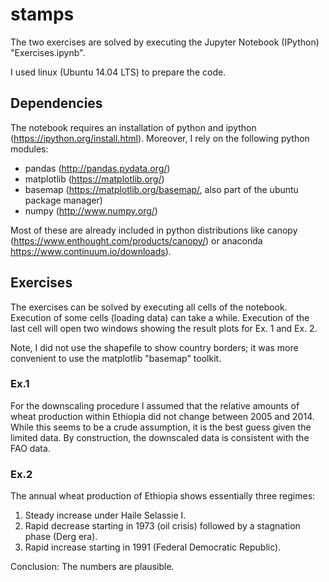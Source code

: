# stamps

The two exercises are solved by executing the Jupyter Notebook (IPython) "Exercises.ipynb".

I used linux (Ubuntu 14.04 LTS) to prepare the code.

## Dependencies

The notebook requires an installation of python and ipython (https://ipython.org/install.html).
Moreover, I rely on the following python modules:

* pandas (http://pandas.pydata.org/)
* matplotlib (https://matplotlib.org/)
* basemap (https://matplotlib.org/basemap/, also part of the ubuntu package manager)
* numpy (http://www.numpy.org/)

Most of these are already included in python distributions like canopy (https://www.enthought.com/products/canopy/) or anaconda https://www.continuum.io/downloads).


## Exercises

The exercises can be solved by executing all cells of the notebook.
Execution of some cells (loading data) can take a while. Execution of the last cell will open two windows showing the result plots for Ex. 1 and Ex. 2.

Note, I did not use the shapefile to show country borders; it was more convenient to use the matplotlib "basemap" toolkit.

### Ex.1
For the downscaling procedure I assumed that the relative amounts of wheat production within Ethiopia did not change between 2005 and 2014. While this seems to be a crude assumption, it is the best guess given the limited data.
By construction, the downscaled data is consistent with the FAO data.

### Ex.2
The annual wheat production of Ethiopia shows essentially three regimes:
1) Steady increase under Haile Selassie I.
2) Rapid decrease starting in 1973 (oil crisis) followed by a stagnation phase (Derg era).
3) Rapid increase starting in 1991 (Federal Democratic Republic).

Conclusion: The numbers are plausible.

